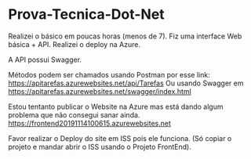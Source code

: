 # Prova-Tecnica-Dot-Net

Realizei o básico em poucas horas (menos de 7). Fiz uma interface Web básica + API.
Realizei o deploy na Azure.

A API possui Swagger.

Métodos podem ser chamados usando Postman por esse link:
https://apitarefas.azurewebsites.net/api/Tarefas
Ou usando Swagger em
https://apitarefas.azurewebsites.net/swagger/index.html


Estou tentanto publicar o Website na Azure mas está dando algum problema que não consegui sanar ainda.
https://frontend20191114100615.azurewebsites.net

Favor realizar o Deploy do site em ISS pois ele funciona. (Só copiar o projeto e mandar abrir o ISS usando o Projeto FrontEnd).
